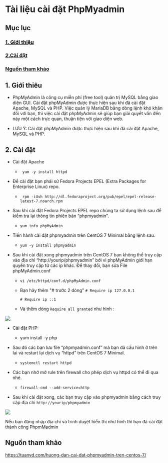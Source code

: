 # Tài liệu cài đặt PhpMyadmin

## Mục lục

### [1. Giới thiệu](https://github.com/phancong0897/Congphan/blob/master/Wordpress/C%C3%A0i%20%C4%91%E1%BA%B7t%20PHP.md#1-gi%E1%BB%9Bi-thi%C3%AAu)

### [2.Cài đặt](https://github.com/phancong0897/Congphan/blob/master/Wordpress/C%C3%A0i%20%C4%91%E1%BA%B7t%20PHP.md#2-c%C3%A0i-%C4%91%E1%BA%B7t)

### [ Nguồn tham khảo](https://github.com/phancong0897/Congphan/blob/master/Wordpress/C%C3%A0i%20%C4%91%E1%BA%B7t%20PHP.md#ngu%E1%BB%93n-tham-kh%E1%BA%A3o)

## 1. Giới thiêu

- PhpMyAdmin là công cụ miễn phí (free tool) quản trị MySQL bằng giao diện GUI. Cài đặt phpMyAdmin được thực hiện sau khi đã cài đặt Apache, MySQL và PHP. Việc quản lý MariaDB bằng dòng lệnh khó khăn đối với bạn, thì việc cài đặt phpMyAdmin sẽ giúp bạn giải quyết vấn đền này một cách trực quan, thuận tiện với giao diện web.

- LƯU Ý: Cài đặt phpMyAdmin được thực hiện sau khi đã cài đặt Apache, MySQL và PHP.

## 2. Cài đặt

- Cài đặt Apache
 
    - `  yum -y install httpd `

- Để cài đặt bạn phải sử Fedora Projects EPEL (Extra Packages for Enterprise Linux) repo.

    - ` rpm -iUvh http://dl.fedoraproject.org/pub/epel/epel-release-latest-7.noarch.rpm`

- Sau khi cài đặt Fedora Projects EPEL repo chúng ta sử dụng lệnh sau để kiểm tra lại thông tin phiên bản “phpmyadmin”.

    - ` yum info phpMyAdmin `

- Tiến hành cài đặt phpmyadmin trên CentOS 7 Minimal bằng lệnh sau.

    - ` yum -y install phpmyadmin `

- Sau khi cài đặt xong phpmyadmin trên CentOS 7 bạn không thể truy cập vào địa chỉ “http://yourip/phpmyadmin” bởi vì phpMyAdmin giới hạn quyền truy cập từ các ip khác. Để thay đổi, bạn sửa File phpMyAdmin.conf

    - ` vi /etc/httpd/conf.d/phpMyAdmin.conf `

    - Bạn hãy thêm "# trước 2 dòng"
        ` # Require ip 127.0.0.1 `
        
        ` # Require ip ::1 `
    
    - Và thêm dòng ` Require all granted ` như hình :

<img src="https://imgur.com/I5WbVTH">

- Cài đặt PHP:
    
    - yum install -y php

- Sau đó các bạn lưu file “phpmyadmin.conf” mà bạn đã cấu hình ở trên lai và restart lại dịch vụ “httpd” trên CentOS 7 Minimal.

    - ` systemctl restart httpd `

- Các bạn nhớ mở rule trên firewall cho phép dịch vụ httpd có thể đi qua nhé.

    - ` firewall-cmd --add-service=http `

- Sau khi cài đặt xong, các bạn truy cập vào phpmyadmin bằng cách truy cập địa chỉ
` http://yourip/phpmyadmin `

<img src="https://imgur.com/JrtGiMr.png">

Nếu bạn đăng nhập địa chỉ và trình duyệt hiển thị như hình thì bạn đã cài đặt thành công PhpmMadmin

## Nguồn tham khảo

https://tuanvd.com/huong-dan-cai-dat-phpmyadmin-tren-centos-7/
